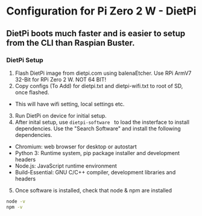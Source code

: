 # Configuration for Pi Zero 2 W - DietPi

## DietPi boots much faster and is easier to setup from the CLI than Raspian Buster. 

### DietPi Setup
1. Flash DietPi image from dietpi.com using balenaEtcher. Use RPi ArmV7 32-Bit for RPi Zero 2 W. NOT 64 BIT!
2. Copy configs (To Add) for dietpi.txt and dietpi-wifi.txt to root of SD, once flashed.
  - This will have wifi setting, local settings etc.
3. Run DietPi on device for initial setup.
4. After inital setup, use ```dietpi-software ``` to load the insterface to install dependencies. Use the "Search Software" and install the following dependencies.
  - Chromium: web browser for desktop or autostart
  - Python 3: Runtime system, pip package installer and development headers
  - Node.js: JavaScript runtime environment
  - Build-Essential: GNU C/C++ compiler, development libraries and headers 
5. Once software is installed, check that node & npm are installed
  ```bash
  node -v
  npm -v
  ```

